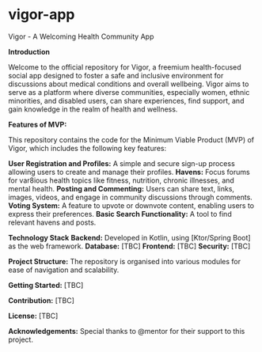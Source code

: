 # vigor-app
Vigor - A Welcoming Health Community App


**Introduction**

Welcome to the official repository for Vigor, a freemium health-focused social app designed to foster a safe and inclusive environment for discussions about medical conditions and overall wellbeing. Vigor aims to serve as a platform where diverse communities, especially women, ethnic minorities, and disabled users, can share experiences, find support, and gain knowledge in the realm of health and wellness.


**Features of MVP:**


This repository contains the code for the Minimum Viable Product (MVP) of Vigor, which includes the following key features:


**User Registration and Profiles:** A simple and secure sign-up process allowing users to create and manage their profiles.
**Havens:** Focus forums for var8ious health topics like fitness, nutrition, chronic illnesses, and mental health.
**Posting and Commenting:** Users can share text, links, images, videos, and engage in community discussions through comments.
**Voting System:** A feature to upvote or downvote content, enabling users to express their preferences.
**Basic Search Functionality:** A tool to find relevant havens and posts.


**Technology Stack**
**Backend:** Developed in Kotlin, using [Ktor/Spring Boot] as the web framework.
**Database:** [TBC]
**Frontend:** [TBC]
**Security:** [TBC]


**Project Structure:**
The repository is organised into various modules for ease of navigation and scalability. 


**Getting Started:**
[TBC]


**Contribution:**
[TBC]


**License:**
[TBC]


**Acknowledgements:**
Special thanks to @mentor for their support to this project.


